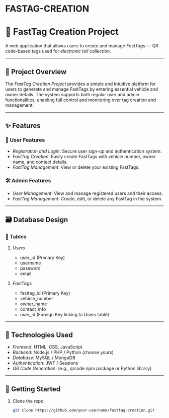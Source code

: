 # FASTAG-CREATION
# 🚗 FastTag Creation Project

A web application that allows users to create and manage *FastTags* — QR code-based tags used for *electronic toll collection*.

---

## 📌 Project Overview

The *FastTag Creation Project* provides a simple and intuitive platform for users to generate and manage FastTags by entering essential vehicle and owner details. The system supports both regular user and admin functionalities, enabling full control and monitoring over tag creation and management.

---

## ✨ Features

### 👤 User Features
- *Registration and Login*: Secure user sign-up and authentication system.
- *FastTag Creation*: Easily create FastTags with vehicle number, owner name, and contact details.
- *FastTag Management*: View or delete your existing FastTags.

### 🛠 Admin Features
- *User Management*: View and manage registered users and their access.
- *FastTag Management*: Create, edit, or delete any FastTag in the system.

---

## 🗃 Database Design

### 📄 Tables

1. *Users*
   - user_id (Primary Key)
   - username
   - password
   - email

2. *FastTags*
   - fasttag_id (Primary Key)
   - vehicle_number
   - owner_name
   - contact_info
   - user_id (Foreign Key linking to Users table)

---

## 🔧 Technologies Used

- *Frontend*: HTML, CSS, JavaScript
- *Backend*: Node.js / PHP / Python (choose yours)
- *Database*: MySQL / MongoDB
- *Authentication*: JWT / Sessions
- *QR Code Generation*: (e.g., qrcode npm package or Python library)

---

## 🚀 Getting Started

1. Clone the repo:
   ```bash
   git clone https://github.com/your-username/fasttag-creation.git
